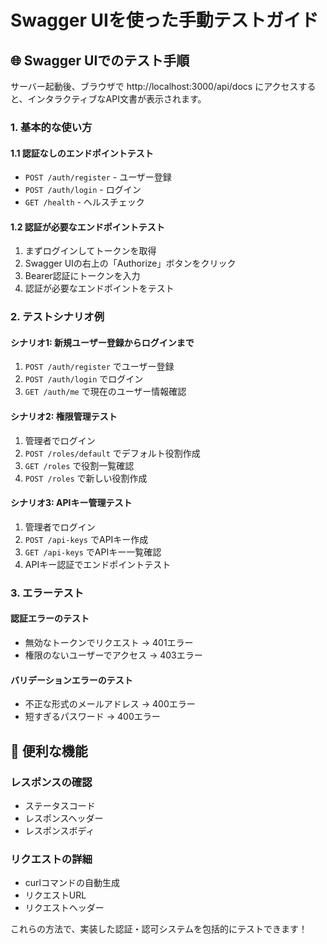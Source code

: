 # Swagger UIを使った手動テストガイド

## 🌐 Swagger UIでのテスト手順

サーバー起動後、ブラウザで http://localhost:3000/api/docs にアクセスすると、インタラクティブなAPI文書が表示されます。

### 1. 基本的な使い方

#### 1.1 認証なしのエンドポイントテスト
- `POST /auth/register` - ユーザー登録
- `POST /auth/login` - ログイン
- `GET /health` - ヘルスチェック

#### 1.2 認証が必要なエンドポイントテスト
1. まずログインしてトークンを取得
2. Swagger UIの右上の「Authorize」ボタンをクリック
3. Bearer認証にトークンを入力
4. 認証が必要なエンドポイントをテスト

### 2. テストシナリオ例

#### シナリオ1: 新規ユーザー登録からログインまで
1. `POST /auth/register` でユーザー登録
2. `POST /auth/login` でログイン
3. `GET /auth/me` で現在のユーザー情報確認

#### シナリオ2: 権限管理テスト
1. 管理者でログイン
2. `POST /roles/default` でデフォルト役割作成
3. `GET /roles` で役割一覧確認
4. `POST /roles` で新しい役割作成

#### シナリオ3: APIキー管理テスト
1. 管理者でログイン
2. `POST /api-keys` でAPIキー作成
3. `GET /api-keys` でAPIキー一覧確認
4. APIキー認証でエンドポイントテスト

### 3. エラーテスト

#### 認証エラーのテスト
- 無効なトークンでリクエスト → 401エラー
- 権限のないユーザーでアクセス → 403エラー

#### バリデーションエラーのテスト
- 不正な形式のメールアドレス → 400エラー
- 短すぎるパスワード → 400エラー

## 🔧 便利な機能

### レスポンスの確認
- ステータスコード
- レスポンスヘッダー
- レスポンスボディ

### リクエストの詳細
- curlコマンドの自動生成
- リクエストURL
- リクエストヘッダー

これらの方法で、実装した認証・認可システムを包括的にテストできます！